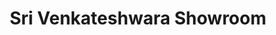 ---
title: "Sri Venkateshwara Showroom"
url: /hassan/sri-venkateshwara-showroom/
shop: motorcycle
---